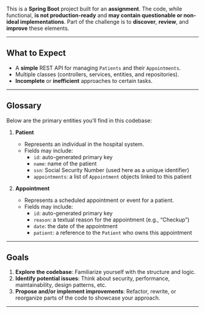 This is a **Spring Boot** project built for an **assignment**. The code, while functional, **is not production-ready** and **may contain questionable or non-ideal implementations**. Part of the challenge is to **discover**, **review**, and **improve** these elements.

---

## What to Expect

- A **simple** REST API for managing `Patients` and their `Appointments`.
- Multiple classes (controllers, services, entities, and repositories).
- **Incomplete** or **inefficient** approaches to certain tasks.

---

## Glossary

Below are the primary entities you’ll find in this codebase:

1. **Patient**
    - Represents an individual in the hospital system.
    - Fields may include:
        - `id`: auto-generated primary key
        - `name`: name of the patient
        - `ssn`: Social Security Number (used here as a unique identifier)
        - `appointments`: a list of `Appointment` objects linked to this patient

2. **Appointment**
    - Represents a scheduled appointment or event for a patient.
    - Fields may include:
        - `id`: auto-generated primary key
        - `reason`: a textual reason for the appointment (e.g., “Checkup”)
        - `date`: the date of the appointment
        - `patient`: a reference to the `Patient` who owns this appointment

---

## Goals

1. **Explore the codebase**: Familiarize yourself with the structure and logic.
2. **Identify potential issues**: Think about security, performance, maintainability, design patterns, etc.
3. **Propose and/or implement improvements**: Refactor, rewrite, or reorganize parts of the code to showcase your approach.

---
